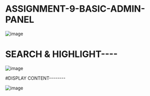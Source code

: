 # ASSIGNMENT-9-BASIC-ADMIN-PANEL


![image](https://user-images.githubusercontent.com/109234037/197328095-8ad570b8-3f1a-409c-9153-786b228cb247.png)


# SEARCH  & HIGHLIGHT----

![image](https://user-images.githubusercontent.com/109234037/197328114-1b69134c-87bf-4ef4-9f1d-0a80c0492328.png)


#DISPLAY CONTENT--------

![image](https://user-images.githubusercontent.com/109234037/197328157-d5196613-bf5a-44d9-9e05-e6432ea74d36.png)


